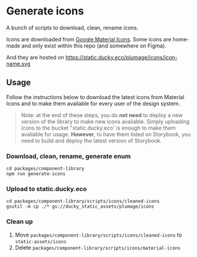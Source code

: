 # Generate icons
A bunch of scripts to download, clean, rename icons.

Icons are downloaded from [Google Material Icons](https://fonts.google.com/icons).
Some icons are home-made and only exist within this repo (and somewhere on Figma).

And they are hosted on https://static.ducky.eco/plumage/icons/icon-name.svg

## Usage
Follow the instructions below to download the latest icons from Material Icons and 
to make them available for every user of the design system.

> Note: at the end of these steps, you do **not need** to deploy a new version of the library to make new icons available.
> Simply uploading icons to the bucket "static.ducky.eco' is enough to make them available for usage.
> **However**, to have them listed on Storybook, you need to build and deploy the latest version of Storybook.

### Download, clean, rename, generate enum

```shell
cd packages/component-library
npm run generate-icons
```

### Upload to static.ducky.eco

```shell
cd packages/component-library/scripts/icons/cleaned-icons
gsutil -m cp ./* gs://ducky_static_assets/plumage/icons
```

### Clean up

1. Move `packages/component-library/scripts/icons/cleaned-icons` to `static-assets/icons`
2. Delete `packages/component-library/scripts/icons/material-icons`